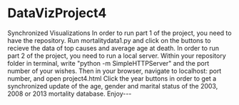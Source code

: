 # DataVizProject4
Synchronized Visualizations
In order to run part 1 of the project, you need to have the repository. Run mortalitydata1.py and click on the buttons to recieve the data of top causes and average age at death. 
In order to run part 2 of the project, you need to run a local server. 
Within your repository folder in terminal, write "python -m SimpleHTTPServer" and the port number of your wishes. 
Then in your browser, navigate to localhost: port number, and open project4.html
Click the year buttons in order to get a synchronized update of the age, gender and marital status of the 2003, 2008 or 2013 mortality database. 
Enjoy---
